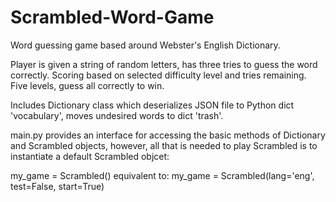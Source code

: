 # Scrambled-Word-Game
Word guessing game based around Webster's English Dictionary.

Player is given a string of random letters, has three tries to guess the word correctly.
Scoring based on selected difficulty level and tries remaining.
Five levels, guess all correctly to win.

Includes Dictionary class which deserializes JSON file to Python dict 'vocabulary', moves undesired words to dict 'trash'.

main.py provides an interface for accessing the basic methods of Dictionary and Scrambled objects, however, all that is needed to play Scrambled is to instantiate a default Scrambled objcet:

my_game = Scrambled()
equivalent to:
my_game = Scrambled(lang='eng', test=False, start=True)
